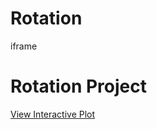 # Rotation
iframe
# Rotation Project

[View Interactive Plot](https://fxm200013.github.io/Rotation/rotation.html)
